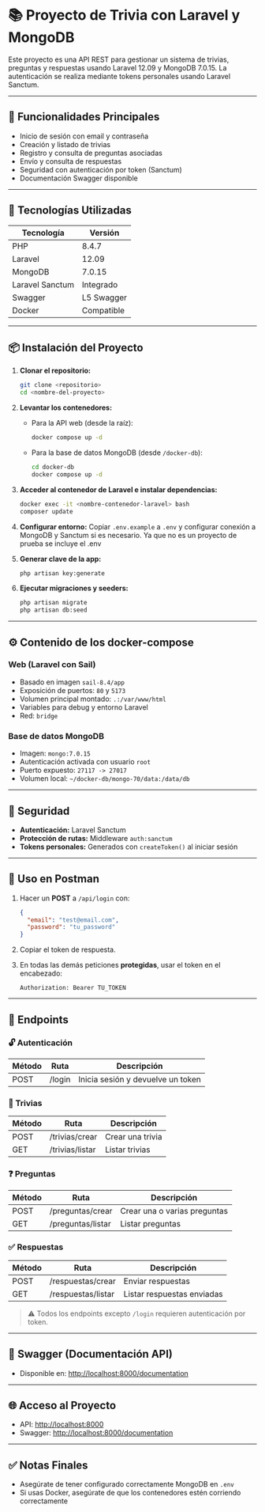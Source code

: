 # 📚 Proyecto de Trivia con Laravel y MongoDB

Este proyecto es una API REST para gestionar un sistema de trivias, preguntas y respuestas usando Laravel 12.09 y MongoDB 7.0.15. La autenticación se realiza mediante tokens personales usando Laravel Sanctum.

---

## 🚀 Funcionalidades Principales

- Inicio de sesión con email y contraseña
- Creación y listado de trivias
- Registro y consulta de preguntas asociadas
- Envío y consulta de respuestas
- Seguridad con autenticación por token (Sanctum)
- Documentación Swagger disponible

---

## 🧪 Tecnologías Utilizadas

| Tecnología     | Versión     |
|----------------|-------------|
| PHP            | 8.4.7       |
| Laravel        | 12.09       |
| MongoDB        | 7.0.15      |
| Laravel Sanctum| Integrado   |
| Swagger        | L5 Swagger  |
| Docker         | Compatible  |

---

## 📦 Instalación del Proyecto

1. **Clonar el repositorio:**
   ```bash
   git clone <repositorio>
   cd <nombre-del-proyecto>
   ```

2. **Levantar los contenedores:**

   - Para la API web (desde la raíz):
     ```bash
     docker compose up -d
     ```

   - Para la base de datos MongoDB (desde `/docker-db`):
     ```bash
     cd docker-db
     docker compose up -d
     ```

3. **Acceder al contenedor de Laravel e instalar dependencias:**
   ```bash
   docker exec -it <nombre-contenedor-laravel> bash
   composer update
   ```

4. **Configurar entorno:**
   Copiar `.env.example` a `.env` y configurar conexión a MongoDB y Sanctum si es necesario.
   Ya que no es un proyecto de prueba se incluye el .env

5. **Generar clave de la app:**
   ```bash
   php artisan key:generate
   ```

6. **Ejecutar migraciones y seeders:**
   ```bash
   php artisan migrate
   php artisan db:seed
   ```

---

## ⚙️ Contenido de los docker-compose

### Web (Laravel con Sail)
- Basado en imagen `sail-8.4/app`
- Exposición de puertos: `80` y `5173`
- Volumen principal montado: `.:/var/www/html`
- Variables para debug y entorno Laravel
- Red: `bridge`

### Base de datos MongoDB
- Imagen: `mongo:7.0.15`
- Autenticación activada con usuario `root`
- Puerto expuesto: `27117 -> 27017`
- Volumen local: `~/docker-db/mongo-70/data:/data/db`

---

## 🔐 Seguridad

- **Autenticación:** Laravel Sanctum
- **Protección de rutas:** Middleware `auth:sanctum`
- **Tokens personales:** Generados con `createToken()` al iniciar sesión

---

## 🧪 Uso en Postman

1. Hacer un **POST** a `/api/login` con:
   ```json
   {
     "email": "test@email.com",
     "password": "tu_password"
   }
   ```

2. Copiar el token de respuesta.

3. En todas las demás peticiones **protegidas**, usar el token en el encabezado:

   ```
   Authorization: Bearer TU_TOKEN
   ```

---

## 📄 Endpoints

### 🔓 Autenticación

| Método | Ruta     | Descripción      |
|--------|----------|------------------|
| POST   | /login   | Inicia sesión y devuelve un token |

### 🧠 Trivias

| Método | Ruta              | Descripción             |
|--------|-------------------|-------------------------|
| POST   | /trivias/crear    | Crear una trivia        |
| GET    | /trivias/listar   | Listar trivias          |

### ❓ Preguntas

| Método | Ruta               | Descripción               |
|--------|--------------------|---------------------------|
| POST   | /preguntas/crear   | Crear una o varias preguntas |
| GET    | /preguntas/listar  | Listar preguntas          |

### ✅ Respuestas

| Método | Ruta                | Descripción               |
|--------|---------------------|---------------------------|
| POST   | /respuestas/crear   | Enviar respuestas          |
| GET    | /respuestas/listar  | Listar respuestas enviadas |

> ⚠️ Todos los endpoints excepto `/login` requieren autenticación por token.

---

## 📑 Swagger (Documentación API)

- Disponible en: [http://localhost:8000/documentation](http://localhost:8000/documentation)

---

## 🌐 Acceso al Proyecto

- API: [http://localhost:8000](http://localhost:8000)
- Swagger: [http://localhost:8000/documentation](http://localhost:8000/documentation)

---

## ✅ Notas Finales

- Asegúrate de tener configurado correctamente MongoDB en `.env`
- Si usas Docker, asegúrate de que los contenedores estén corriendo correctamente